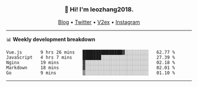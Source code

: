<h3 align="center">👋 Hi! I'm leozhang2018.</h3>
<p align="center">
  <a href="https://code.leozhang2018.me">Blog</a> •
  <a href="https://twitter.com/leozhang2018">Twitter</a> •
  <a href="https://www.v2ex.com/member/leozhang">V2ex</a> •
  <a href="https://www.instagram.com/leozhanghere">Instagram</a>
</p>

-------

📊 **Weekly development breakdown**
<!--START_SECTION:waka-->
```text
Vue.js       9 hrs 26 mins   ███████████████▓░░░░░░░░░   62.77 % 
JavaScript   4 hrs 7 mins    ███████░░░░░░░░░░░░░░░░░░   27.39 % 
Nginx        19 mins         ▓░░░░░░░░░░░░░░░░░░░░░░░░   02.18 % 
Markdown     18 mins         ▓░░░░░░░░░░░░░░░░░░░░░░░░   02.01 % 
Go           9 mins          ▒░░░░░░░░░░░░░░░░░░░░░░░░   01.10 % 
```
<!--END_SECTION:waka-->
-------
